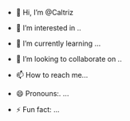 - 👋 Hi, I’m @Caltriz
- 👀 I’m interested in ..
- 🌱 I’m currently learning ...
- 💞️ I’m looking to collaborate on ..
- 📫 How to reach me...
- 😄 Pronouns:. ...

- ⚡ Fun fact: ...

<!---
Caltriz/Caltriz is a ✨ special ✨ repository because its `README.md` (this file) appears on your GitHub profile.
You can click the Preview link to take a look at your changes.
--->
